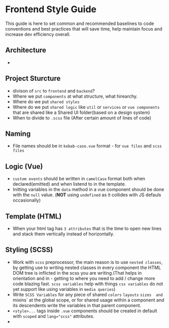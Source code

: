 # Frontend Style Guide
This guide is here to set common and recommended baselines to code conventions and best practices that will save time, help maintain focus and increase dev efficiency overall.

## Architecture
* 

## Project Sturcture
* divison of `src` to `frontend` and `backend`?
* Where we put `components` at what structure, what hirearchy.
* Where do we put `shared styles`
* Where do we put `shared logic` like `util` or `services` or `vue components` that are shared like a Shared UI folder(based on a design system)
* When to divide to `.scss` file (After certain amount of lines of code) 

## Naming
* File names should be in `kebab-case.vue` format - for `vue files` and `scss files`

## Logic (Vue)
* `custom events` should be written in `camelCase` format both when declared(emitted) and when listend to in the template.
* Initting variables in the `data` method in a vue component should be done with the `null` value. (**NOT** using `undefined` as it collides with JS defauls occasionally)

## Template (HTML)
* When your html tag has `3 attributes` that is the time to open new lines and stack them vertically instead of horizontally.

## Styling (SCSS)
* Work with `scss` preprocessor, the main reason is to use `nested classes`, by getting use to writing nested classes in every component the HTML DOM tree is inflicted in the scss you are writing.(That helps in orientation and in - getting to where you need to add / change more code blazing fast. `scss variables` help with things `css variables` do not yet support like using variables in `media queries`)
* Write `SCSS Variables` for any piece of shared `colors` `layouts` `sizes  and `mixins` at the global scope, or for shared
usage within a component and its descendents write the variables in that parent component.
* `<style>...` tags inside `.vue` components should be created in default with `scoped` and `lang="scss"` attributes.
* 
